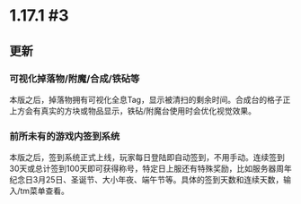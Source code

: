 # 1.17.1 #3

## 更新

### 可视化掉落物/附魔/合成/铁砧等

本版之后，掉落物拥有可视化全息Tag，显示被清扫的剩余时间。合成台的格子正上方会有真实的方块或物品显示，铁砧/附魔台使用时会优化视觉效果。

### 前所未有的游戏内签到系统

本版之后，签到系统正式上线，玩家每日登陆即自动签到，不用手动。连续签到30天或总计签到100天即可获得称号，特定日上服还有特殊奖励，比如服务器周年纪念日3月25日、圣诞节、大小年夜、端午节等。具体的签到天数和连续天数，输入/tm菜单查看。